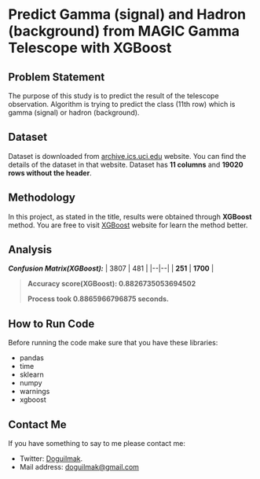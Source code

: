 # Predict Gamma (signal) and Hadron (background) from MAGIC Gamma Telescope with XGBoost


## Problem Statement

The purpose of this study is to predict the result of the telescope observation. Algorithm is trying to predict the class (11th row) which is gamma (signal) or hadron (background). 

## Dataset

Dataset is downloaded from [archive.ics.uci.edu](https://archive.ics.uci.edu/ml/datasets/MAGIC+Gamma+Telescope) website. You can find the details of the dataset in that website. Dataset has **11 columns** and **19020 rows without the header**.

## Methodology

In this project, as stated in the title, results were obtained through **XGBoost** method.  You are free to visit [XGBoost](https://xgboost.ai/) website for learn the method better.

## Analysis

***Confusion Matrix(XGBoost):***
| 3807 | 481 |
|--|--|
| **251** | **1700** |


> **Accuracy score(XGBoost): 0.8826735053694502**
> 
> **Process took 0.8865966796875 seconds.**

## How to Run Code

Before running the code make sure that you have these libraries:

 - pandas 
 - time
 - sklearn
 - numpy
 - warnings
 - xgboost
    
## Contact Me

If you have something to say to me please contact me: 

 - Twitter: [Doguilmak](https://twitter.com/Doguilmak).  
 - Mail address: doguilmak@gmail.com
